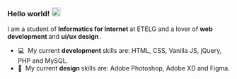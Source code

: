 ### Hello world!&nbsp;<img src="https://github.com/TheDudeThatCode/TheDudeThatCode/blob/master/Assets/Earth.gif" width="20px">

<p>
    I am a student of <b> Informatics for Internet </b> at ETELG and a lover of <b> web development </b> and <b> ui/ux design </b>.
</p>

<ul>
  <li>
  💻&nbsp;&nbsp;My current <b> development </b> skills are: HTML, CSS, Vanilla JS, jQuery, PHP and MySQL.
  </li>
  <li>
  🎨&nbsp;&nbsp;My current <b> design </b> skills are: Adobe Photoshop, Adobe XD and Figma.
  </li>
</ul>


